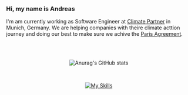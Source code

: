 ### Hi, my name is **Andreas**

I'm am currently working as Software Engineer at [Climate Partner](https://www.climatepartner.com/en) in Munich, Germany. We are helping companies with theire climate acttion journey and doing our best to make sure we achive the [Paris Agreement](https://en.wikipedia.org/wiki/Paris_Agreement). 

<br/><br/>

<div align="center" width="100%">
  
  ![Anurag's GitHub stats](https://github-readme-stats.vercel.app/api?username=andlo779&show_icons=true&theme=synthwave&rank_icon=github)

  <br/>

  [![My Skills](https://skillicons.dev/icons?i=ts,nodejs,nestjs,react,html,css,java,spring,aws,mongodb,bash,vim)](https://skillicons.dev)
  
</div>




<!--
**andlo779/andlo779** is a ✨ _special_ ✨ repository because its `README.md` (this file) appears on your GitHub profile.

Here are some ideas to get you started:

- 🔭 I’m currently working on ...
- 🌱 I’m currently learning ...
- 👯 I’m looking to collaborate on ...
- 🤔 I’m looking for help with ...
- 💬 Ask me about ...
- 📫 How to reach me: ...
- 😄 Pronouns: ...
- ⚡ Fun fact: ...
-->
